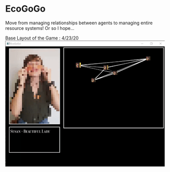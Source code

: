 # EcoGoGo

Move from managing relationships between agents to managing entire resource systems! Or so I hope...


Base Layout of the Game : 4/23/20
![Stage 1](/stage1.gif)
